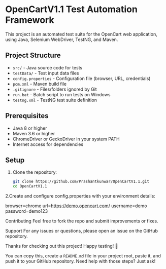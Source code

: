 # OpenCartV1.1 Test Automation Framework

This project is an automated test suite for the OpenCart web application, using Java, Selenium WebDriver, TestNG, and Maven.

## Project Structure

- `src/` - Java source code for tests
- `testData/` - Test input data files
- `config.properties` - Configuration file (browser, URL, credentials)
- `pom.xml` - Maven build file
- `.gitignore` - Files/folders ignored by Git
- `run.bat` - Batch script to run tests on Windows
- `testng.xml` - TestNG test suite definition

## Prerequisites

- Java 8 or higher
- Maven 3.6 or higher
- ChromeDriver or GeckoDriver in your system PATH
- Internet access for dependencies

## Setup

1. Clone the repository:

   ```bash
   git clone https://github.com/Prashantkunwar/OpenCartV1.1.git
   cd OpenCartV1.1
   
   
2.Create and configure config.properties with your environment details:

browser=chrome
url=https://demo.opencart.com/
username=demo
password=demo123




Contributing
Feel free to fork the repo and submit improvements or fixes.

Support
For any issues or questions, please open an issue on the GitHub repository.

Thanks for checking out this project!
Happy testing! 🚀



You can copy this, create a `README.md` file in your project root, paste it, and push it to your GitHub repository. Need help with those steps? Just ask!







